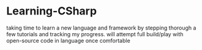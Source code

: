 # Learning-CSharp
taking time to learn a new language and framework by stepping thorough a few tutorials and tracking my progress. 
will attempt full build/play with open-source code in language once comfortable 
